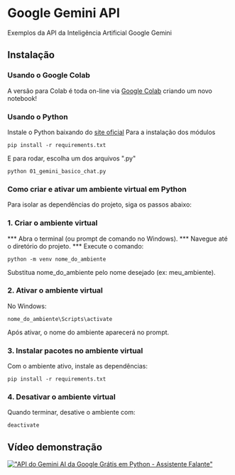 # Google Gemini API
Exemplos da API da Inteligência Artificial Google Gemini

## Instalação

### Usando o Google Colab
A versão para Colab é toda on-line via [Google Colab](https://colab.google/) criando um novo notebook!

### Usando o Python

Instale o Python baixando do [site oficial](https://www.python.org/)
Para a instalação dos módulos
```
pip install -r requirements.txt
```
E para rodar, escolha um dos arquivos ".py"
```
python 01_gemini_basico_chat.py
```

### Como criar e ativar um ambiente virtual em Python
Para isolar as dependências do projeto, siga os passos abaixo:

###  1. Criar o ambiente virtual

*** Abra o terminal (ou prompt de comando no Windows).
*** Navegue até o diretório do projeto.
*** Execute o comando:

```
python -m venv nome_do_ambiente
```

Substitua nome_do_ambiente pelo nome desejado (ex: meu_ambiente).

###  2. Ativar o ambiente virtual
No Windows:
```
nome_do_ambiente\Scripts\activate
```
Após ativar, o nome do ambiente aparecerá no prompt.

###  3. Instalar pacotes no ambiente virtual
Com o ambiente ativo, instale as dependências:

```
pip install -r requirements.txt
```
###  4. Desativar o ambiente virtual

Quando terminar, desative o ambiente com:

```
deactivate
```
## Vídeo demonstração

[!["API do Gemini AI da Google Grátis em Python - Assistente Falante"](https://img.youtube.com/vi/bXymjacrklk/0.jpg)](https://www.youtube.com/watch?v=bXymjacrklk)
